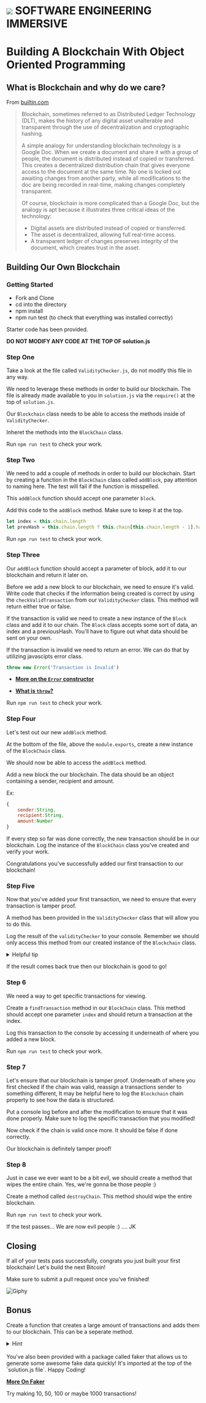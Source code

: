 # ![](https://ga-dash.s3.amazonaws.com/production/assets/logo-9f88ae6c9c3871690e33280fcf557f33.png) SOFTWARE ENGINEERING IMMERSIVE

# Building A Blockchain With Object Oriented Programming

## What is Blockchain and why do we care?

From [builtin.com](https://builtin.com/blockchain)

> Blockchain, sometimes referred to as Distributed Ledger Technology (DLT), makes the history of any digital asset unalterable and transparent through the use of decentralization and cryptographic hashing.
>
> A simple analogy for understanding blockchain technology is a Google Doc. When we create a document and share it with a group of people, the document is distributed instead of copied or transferred. This creates a decentralized distribution chain that gives everyone access to the document at the same time. No one is locked out awaiting changes from another party, while all modifications to the doc are being recorded in real-time, making changes completely transparent.
>
> Of course, blockchain is more complicated than a Google Doc, but the analogy is apt because it illustrates three critical ideas of the technology:
>
> - Digital assets are distributed instead of copied or transferred.
> - The asset is decentralized, allowing full real-time access.
> - A transparent ledger of changes preserves integrity of the document, which creates trust in the asset.

## Building Our Own Blockchain

### Getting Started

- Fork and Clone
- cd into the directory
- npm install
- npm run test (to check that everything was installed correctly)

Starter code has been provided.

**DO NOT MODIFY ANY CODE AT THE TOP OF solution.js**

### Step One

Take a look at the file called `ValidityChecker.js`, do not modify this file in any way.

We need to leverage these methods in order to build our blockchain. The file is already made available to you in `solution.js` via the `require()` at the top of `solution.js`.

Our `Blockchain` class needs to be able to access the methods inside of `ValidityChecker`.

Inheret the methods into the `BlockChain` class.

Run `npm run test` to check your work.

### Step Two

We need to add a couple of methods in order to build our blockchain. Start by creating a function in the `BlockChain` class called `addBlock`, pay attention to naming here. The test will fail if the function is misspelled.

This `addBlock` function should accept one parameter `block`.

Add this code to the `addBlock` method. Make sure to keep it at the top.

```js
let index = this.chain.length
let prevHash = this.chain.length ? this.chain[this.chain.length - 1].hash : 0
```

Run `npm run test` to check your work.

### Step Three

Our `addBlock` function should accept a parameter of block, add it to our blockchain and return it later on.

Before we add a new block to our blockchain, we need to ensure it's valid. Write code that checks if the information being created is correct by using the `checkValidTransaction` from our `ValidityChecker` class. This method will return either true or false.

If the transaction is valid we need to create a new instance of the `Block` class and add it to our chain. The `Block` class accepts some sort of data, an index and a previousHash. You'll have to figure out what data should be sent on your own.

If the transaction is invalid we need to return an error.
We can do that by utilizing javascipts error class.

```js
throw new Error('Transaction is Invalid')
```

- **[More on the `Error` constructor](https://developer.mozilla.org/en-US/docs/Web/JavaScript/Reference/Global_Objects/Error)**

- **[What is `throw`?](https://developer.mozilla.org/en-US/docs/Web/JavaScript/Reference/Statements/throw)**

Run `npm run test` to check your work.

### Step Four

Let's test out our new `addBlock` method.

At the bottom of the file, above the `module.exports`, create a new instance of the `BlockChain` class.

We should now be able to access the `addBlock` method.

Add a new block the our blockchain. The data should be an object containing a sender, recipient and amount.

Ex:

```js
{
    sender:String,
    recipient:String,
    amount:Number
}
```

If every step so far was done correctly, the new transaction should be in our blockchain.
Log the instance of the `BlockChain` class you've created and verify your work.

Congratulations you've successfully added our first transaction to our blockchain!

### Step Five

Now that you've added your first transaction, we need to ensure that every transaction is tamper proof.

A method has been provided in the `ValidityChecker` class that will allow you to do this.

Log the result of the `validityChecker` to your console. Remember we should only access this method from our created instance of the `Blockchain` class.

<details>
<summary>Helpful tip</summary>
Tag your console.log for easier viewing in the terminal.

Ex:

```js
console.log('My Tag', someValue)
```

</details>

If the result comes back true then our blockchain is good to go!

### Step 6

We need a way to get specific transactions for viewing.

Create a `findTransaction` method in our `BlockChain` class. This method should accept one parameter `index` and should return a transaction at the index.

Log this transaction to the console by accessing it underneath of where you added a new block.

Run `npm run test` to check your work.

### Step 7

Let's ensure that our blockchain is tamper proof. Underneath of where you first checked if the chain was valid, reassign a transactions sender to something different, It may be helpful here to log the `Blockchain` chain property to see how the data is structured.

Put a console log before and after the modification to ensure that it was done properly. Make sure to log the specific transaction that you modified!

Now check if the chain is valid once more. It should be false if done correctly.

Our blockchain is definitely tamper proof!

### Step 8

Just in case we ever want to be a bit evil, we should create a method that wipes the entire chain. Yes, we're gonna be those people :)

Create a method called `destroyChain`. This method should wipe the entire blockchain.

Run `npm run test` to check your work.

If the test passes... We are now evil people :) .... JK

## Closing

If all of your tests pass successfully, congrats you just built your first blockchain! Let's build the next Bitcoin!

Make sure to submit a pull request once you've finished!

![Giphy](https://media.giphy.com/media/4xpB3eE00FfBm/giphy.gif)

## Bonus

Create a function that creates a large amount of transactions and adds them to our blockchain. This can be a seperate method.

<details>
<summary>Hint</summary>
You may want to look into:

- `new Array`
- `array.fill`
</details>
<br>
You've also been provided with a package called faker that allows us to generate some awesome fake data quickly! It's imported at the top of the `solution.js file`. Happy Coding!

**[More On Faker](https://github.com/Marak/Faker.js#readme)**

Try making 10, 50, 100 or maybe 1000 transactions!
